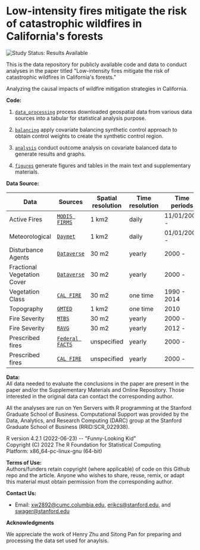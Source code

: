 # Low-intensity fires mitigate the risk of catastrophic wildfires in California's forests

<img src="https://img.shields.io/badge/Study%20Status-Results%20Available-yellow.svg" alt="Study Status: Results Available"> 

This is the data repository for publicly available code and data to conduct analyses in the paper titled "Low-intensity fires mitigate the risk of catastrophic wildfires in California's forests."

Analyzing the causal impacts of wildfire mitigation strategies in California.

<b>Code: </b><br>

1. [`data_processing`](https://github.com/wxwx1993/wildfire_mitigation/tree/main/data_processing) process downloaded geospatial data from various data sources into a tabular for statistical analysis purpose.

2. [`balancing`](https://github.com/wxwx1993/wildfire_mitigation/tree/main/balancing) apply covariate balancing synthetic control approach to obtain control weights to create the synthetic control region.

3. [`analysis`](https://github.com/wxwx1993/wildfire_mitigation/tree/main/analysis) conduct outcome analysis on covariate balanced data to generate results and graphs.

4. [`figures`](https://github.com/wxwx1993/wildfire_mitigation/tree/main/analysis) generate figures and tables in the main text and supplementary materials.


<b> Data Source: </b><br>

| Data    |  Sources      |  Spatial resolution  | Time resolution | Time periods
| ----------  | -------------------- |-----------------|-----------------|-----------------|
| Active Fires   | [`MODIS FIRMS`](https://firms.modaps.eosdis.nasa.gov/download/) |  1 km2        | daily | 11/01/2000 - |
| Meteorological | [`Daymet`](https://daymet.ornl.gov/) |  1 km2        | daily | 01/01/2000 - |
| Disturbance Agents | [`Dataverse`](https://dataverse.harvard.edu/dataset.xhtml?persistentId=doi:10.7910/DVN/CVTNLY) | 30 m2  | yearly | 2000 - |
| Fractional Vegetation Cover | [`Dataverse`](https://dataverse.harvard.edu/dataset.xhtml?persistentId=doi:10.7910/DVN/KMBYYM) | 30 m2 | yearly | 2000 - |
| Vegetation Class | [`CAL FIRE`](https://map.dfg.ca.gov/metadata/ds1327.html) | 30 m2 | one time | 1990 - 2014 |
| Topography | [`GMTED`](https://www.earthenv.org/topography) | 1 km2 | one time | 2010 |
| Fire Severity | [`MTBS`](https://www.mtbs.gov/project-overview) | 30 m2  | yearly | 2000 - |
| Fire Severity | [`RAVG`](https://burnseverity.cr.usgs.gov/products/ravg) | 30 m2  | yearly | 2012 - |
| Prescribed fires | [`Federal FACTS`](https://www.sciencedirect.com/science/article/pii/S0301479721021459) | unspecified | yearly | 2000 -  |
| Prescribed fires | [`CAL FIRE`](https://map.dfg.ca.gov/metadata/ds0397.html) | unspecified | yearly | 2000 - |

<b>Data: </b><br>
All data needed to evaluate the conclusions in the paper are present in the paper and/or the Supplementary Materials and Online Repository. Those interested in the original data can contact the corresponding author.

All the analyses are run on Yen Servers with R programming at the Stanford Graduate School of Business. Computational Support was provided by the Data, Analytics, and Research Computing (DARC) group at the Stanford Graduate School of Business (RRID:SCR_022938).

R version 4.2.1 (2022-06-23) -- "Funny-Looking Kid"  
Copyright (C) 2022 The R Foundation for Statistical Computing  
Platform: x86_64-pc-linux-gnu (64-bit)  

<b>Terms of Use:</b><br>
Authors/funders retain copyright (where applicable) of code on this Github repo and the article. Anyone who wishes to share, reuse, remix, or adapt this material must obtain permission from the corresponding author.

<b>Contact Us: </b><br>
* Email: xw2892@cumc.columbia.edu, erikcs@stanford.edu, and swager@stanford.edu

<b>Acknowledgments</b><br>

We appreciate the work of Henry Zhu and Sitong Pan for preparing and processing the data set used for anaylsis. 


